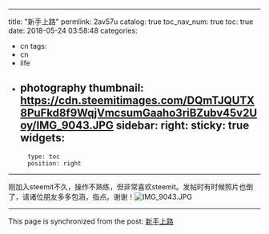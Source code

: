 
---
title: "新手上路"
permlink: 2av57u
catalog: true
toc_nav_num: true
toc: true
date: 2018-05-24 03:58:48
categories:
- cn
tags:
- cn
- life
- photography
thumbnail: https://cdn.steemitimages.com/DQmTJQUTX8PuFkd8f9WqjVmcsumGaaho3riBZubv45v2Uoy/IMG_9043.JPG
sidebar:
    right:
        sticky: true
widgets:
    -
        type: toc
        position: right
---


刚加入steemit不久，操作不熟练，但非常喜欢steemit。发帖时有时候照片也倒了，请诸位朋友多多包涵，指点。谢谢！![IMG_9043.JPG](https://cdn.steemitimages.com/DQmTJQUTX8PuFkd8f9WqjVmcsumGaaho3riBZubv45v2Uoy/IMG_9043.JPG)

- - -

This page is synchronized from the post: [新手上路](https://steemit.com/@sunai/2av57u)

